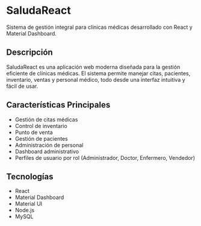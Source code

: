 # SaludaReact

Sistema de gestión integral para clínicas médicas desarrollado con React y Material Dashboard.

## Descripción

SaludaReact es una aplicación web moderna diseñada para la gestión eficiente de clínicas médicas. El sistema permite manejar citas, pacientes, inventario, ventas y personal médico, todo desde una interfaz intuitiva y fácil de usar.

## Características Principales

- Gestión de citas médicas
- Control de inventario
- Punto de venta
- Gestión de pacientes
- Administración de personal
- Dashboard administrativo
- Perfiles de usuario por rol (Administrador, Doctor, Enfermero, Vendedor)

## Tecnologías

- React
- Material Dashboard
- Material UI
- Node.js
- MySQL
